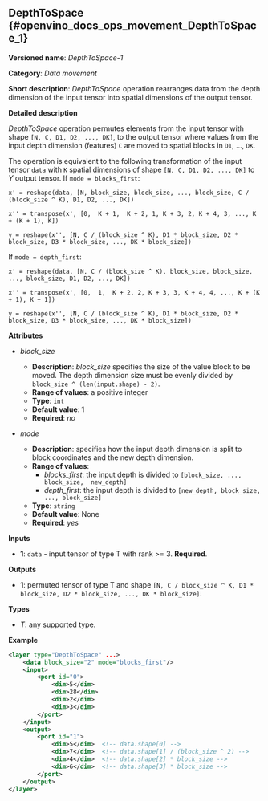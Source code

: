 ## DepthToSpace <a name="DepthToSpace"></a> {#openvino_docs_ops_movement_DepthToSpace_1}

**Versioned name**: *DepthToSpace-1*

**Category**: *Data movement*

**Short description**: *DepthToSpace* operation rearranges data from the depth dimension of the input tensor into spatial dimensions of the output tensor.

**Detailed description**

*DepthToSpace* operation permutes elements from the input tensor with shape `[N, C, D1, D2, ..., DK]`, to the output tensor where values from the input depth dimension (features) `C` are moved to spatial blocks in `D1`, ..., `DK`.

The operation is equivalent to the following transformation of the input tensor `data` with `K` spatial dimensions of shape `[N, C, D1, D2, ..., DK]` to *Y* output tensor. If `mode = blocks_first`:

    x' = reshape(data, [N, block_size, block_size, ..., block_size, C / (block_size ^ K), D1, D2, ..., DK])

    x'' = transpose(x', [0,  K + 1,  K + 2, 1, K + 3, 2, K + 4, 3, ..., K + (K + 1), K])

    y = reshape(x'', [N, C / (block_size ^ K), D1 * block_size, D2 * block_size, D3 * block_size, ..., DK * block_size])

If `mode = depth_first`:

    x' = reshape(data, [N, C / (block_size ^ K), block_size, block_size, ..., block_size, D1, D2, ..., DK])

    x'' = transpose(x', [0,  1,  K + 2, 2, K + 3, 3, K + 4, 4, ..., K + (K + 1), K + 1])

    y = reshape(x'', [N, C / (block_size ^ K), D1 * block_size, D2 * block_size, D3 * block_size, ..., DK * block_size])

**Attributes**

* *block_size*

  * **Description**: *block_size* specifies the size of the value block to be moved. The depth dimension size must be evenly divided by `block_size ^ (len(input.shape) - 2)`.
  * **Range of values**: a positive integer
  * **Type**: `int`
  * **Default value**: 1
  * **Required**: *no*

* *mode*

  * **Description**: specifies how the input depth dimension is split to block coordinates and the new depth dimension.
  * **Range of values**:
    * *blocks_first*: the input depth is divided to `[block_size, ..., block_size,  new_depth]`
    * *depth_first*: the input depth is divided to `[new_depth, block_size, ..., block_size]`
  * **Type**: `string`
  * **Default value**: None
  * **Required**: *yes*

**Inputs**

*   **1**: `data` - input tensor of type T with rank >= 3. **Required**.

**Outputs**

*   **1**: permuted tensor of type T and shape `[N, C / block_size ^ K, D1 * block_size, D2 * block_size, ..., DK * block_size]`.

**Types**

* *T*: any supported type.


**Example**

```xml
<layer type="DepthToSpace" ...>
    <data block_size="2" mode="blocks_first"/>
    <input>
        <port id="0">
            <dim>5</dim>
            <dim>28</dim>
            <dim>2</dim>
            <dim>3</dim>
        </port>
    </input>
    <output>
        <port id="1">
            <dim>5</dim>  <!-- data.shape[0] -->
            <dim>7</dim>  <!-- data.shape[1] / (block_size ^ 2) -->
            <dim>4</dim>  <!-- data.shape[2] * block_size -->
            <dim>6</dim>  <!-- data.shape[3] * block_size -->
        </port>
    </output>
</layer>
```
